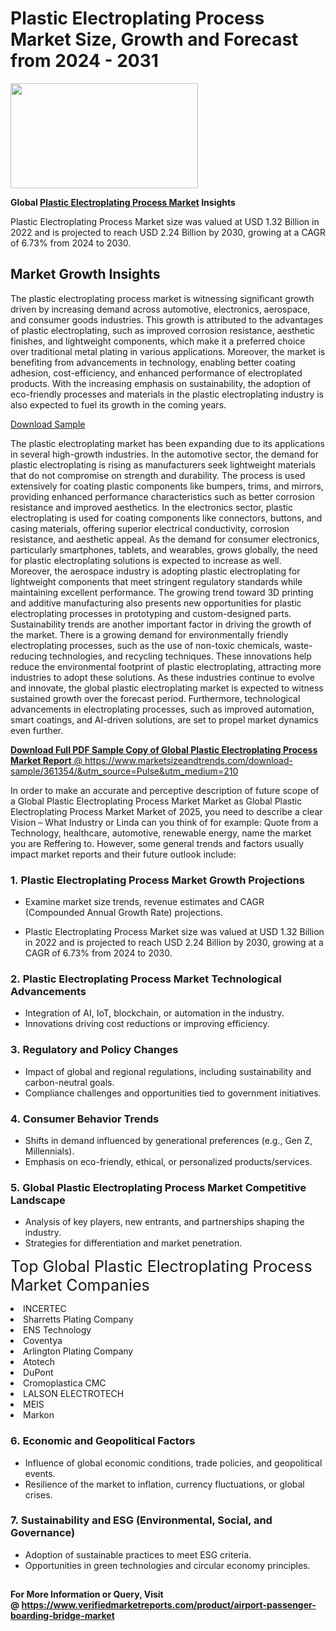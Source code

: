 <H1>Plastic Electroplating Process Market Size, Growth and Forecast from 2024 - 2031</H1><img class="aligncenter size-medium wp-image-584254" src="https://thirdeyenews.in/wp-content/uploads/2024/09/Global-Market-Research-300x168.jpeg" alt="" width="300" height="168" /><p><strong>Global&nbsp;<a href="https://www.marketsizeandtrends.com/download-sample/361354/&amp;utm_source=Pulse&amp;utm_medium=210">Plastic Electroplating Process Market</a> Insights</strong></p><p>Plastic Electroplating Process Market size was valued at USD 1.32 Billion in 2022 and is projected to reach USD 2.24 Billion by 2030, growing at a CAGR of 6.73% from 2024 to 2030.</p><p><h2>Market Growth Insights</h2> <p>The plastic electroplating process market is witnessing significant growth driven by increasing demand across automotive, electronics, aerospace, and consumer goods industries. This growth is attributed to the advantages of plastic electroplating, such as improved corrosion resistance, aesthetic finishes, and lightweight components, which make it a preferred choice over traditional metal plating in various applications. Moreover, the market is benefiting from advancements in technology, enabling better coating adhesion, cost-efficiency, and enhanced performance of electroplated products. With the increasing emphasis on sustainability, the adoption of eco-friendly processes and materials in the plastic electroplating industry is also expected to fuel its growth in the coming years.</p> <p><a href="#">Download Sample</a></p> <p>The plastic electroplating market has been expanding due to its applications in several high-growth industries. In the automotive sector, the demand for plastic electroplating is rising as manufacturers seek lightweight materials that do not compromise on strength and durability. The process is used extensively for coating plastic components like bumpers, trims, and mirrors, providing enhanced performance characteristics such as better corrosion resistance and improved aesthetics. In the electronics sector, plastic electroplating is used for coating components like connectors, buttons, and casing materials, offering superior electrical conductivity, corrosion resistance, and aesthetic appeal. As the demand for consumer electronics, particularly smartphones, tablets, and wearables, grows globally, the need for plastic electroplating solutions is expected to increase as well. Moreover, the aerospace industry is adopting plastic electroplating for lightweight components that meet stringent regulatory standards while maintaining excellent performance. The growing trend toward 3D printing and additive manufacturing also presents new opportunities for plastic electroplating processes in prototyping and custom-designed parts. Sustainability trends are another important factor in driving the growth of the market. There is a growing demand for environmentally friendly electroplating processes, such as the use of non-toxic chemicals, waste-reducing technologies, and recycling techniques. These innovations help reduce the environmental footprint of plastic electroplating, attracting more industries to adopt these solutions. As these industries continue to evolve and innovate, the global plastic electroplating market is expected to witness sustained growth over the forecast period. Furthermore, technological advancements in electroplating processes, such as improved automation, smart coatings, and AI-driven solutions, are set to propel market dynamics even further.</p> <p><a href="#"></p><p><span class=""><strong>Download Full PDF Sample Copy of Global Plastic Electroplating Process Market Report</strong> @ <a href="https://www.marketsizeandtrends.com/download-sample/361354/&amp;utm_source=Pulse&amp;utm_medium=210" target="_blank">https://www.marketsizeandtrends.com/download-sample/361354/&amp;utm_source=Pulse&amp;utm_medium=210</a></span></p><p>In order to make an accurate and perceptive description of future scope of a Global&nbsp;Plastic Electroplating Process Market Market as Global&nbsp;Plastic Electroplating Process Market Market of 2025, you need to describe a clear Vision &ndash; What Industry or Linda can you think of for example: Quote from a Technology, healthcare, automotive, renewable energy, name the market you are Reffering to. However, some general trends and factors usually impact market reports and their future outlook include:</p><h3>1.&nbsp;<strong>Plastic Electroplating Process Market Growth Projections</strong></h3><ul><li>Examine market size trends, revenue estimates and CAGR (Compounded Annual Growth Rate) projections.</li><li><p>Plastic Electroplating Process Market size was valued at USD 1.32 Billion in 2022 and is projected to reach USD 2.24 Billion by 2030, growing at a CAGR of 6.73% from 2024 to 2030.</p></li></ul><h3>2.&nbsp;<strong>Plastic Electroplating Process Market Technological Advancements</strong></h3><ul><li>Integration of AI, IoT, blockchain, or automation in the industry.</li><li>Innovations driving cost reductions or improving efficiency.</li></ul><h3>3.&nbsp;<strong>Regulatory and Policy Changes</strong></h3><ul><li>Impact of global and regional regulations, including sustainability and carbon-neutral goals.</li><li>Compliance challenges and opportunities tied to government initiatives.</li></ul><h3>4.&nbsp;<strong>Consumer Behavior Trends</strong></h3><ul><li>Shifts in demand influenced by generational preferences (e.g., Gen Z, Millennials).</li><li>Emphasis on eco-friendly, ethical, or personalized products/services.</li></ul><h3>5.&nbsp;<strong>Global Plastic Electroplating Process Market Competitive Landscape</strong></h3><ul><li>Analysis of key players, new entrants, and partnerships shaping the industry.</li><li>Strategies for differentiation and market penetration.</li></ul><p data-pm-slice="1 1 []"><span style="color: inherit; font-family: inherit; font-size: 25px;">Top Global Plastic Electroplating Process Market Companies</span></p><div class="" data-test-id=""><p><li>INCERTEC</li><li> Sharretts Plating Company</li><li> ENS Technology</li><li> Coventya</li><li> Arlington Plating Company</li><li> Atotech</li><li> DuPont</li><li> Cromoplastica CMC</li><li> LALSON ELECTROTECH</li><li> MEIS</li><li> Markon</li></p></div><h3>6.&nbsp;<strong>Economic and Geopolitical Factors</strong></h3><ul><li>Influence of global economic conditions, trade policies, and geopolitical events.</li><li>Resilience of the market to inflation, currency fluctuations, or global crises.</li></ul><h3>7.&nbsp;<strong>Sustainability and ESG (Environmental, Social, and Governance)</strong></h3><ul><li>Adoption of sustainable practices to meet ESG criteria.</li><li>Opportunities in green technologies and circular economy principles.</li></ul><h2><strong style="font-size: 14px;">For More Information or Query, Visit @&nbsp;</strong><a style="background-color: #ffffff; font-size: 14px;" href="https://www.marketsizeandtrends.com/report/plastic-electroplating-process-market/" target="_blank">https://www.verifiedmarketreports.com/product/airport-passenger-boarding-bridge-market</a></h2>
